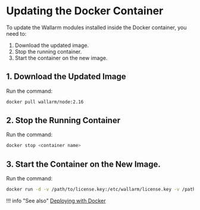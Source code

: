 # Updating the Docker Container

To update the Wallarm modules installed inside the Docker container, you need to:

1. Download the updated image.
2. Stop the running container.
3. Start the container on the new image.

## 1. Download the Updated Image

Run the command:

``` bash
docker pull wallarm/node:2.16
```

## 2. Stop the Running Container

Run the command:

``` bash
docker stop <container name>
```

## 3. Start the Container on the New Image.

Run the command:

``` bash
docker run -d -v /path/to/license.key:/etc/wallarm/license.key -v /path/to/node.yaml:/etc/wallarm/node.yaml -e NGINX_BACKEND=93.184.216.34 wallarm/node:2.16
```

!!! info "See also"
    [Deploying with Docker](../admin-en/installation-docker-en.md)
